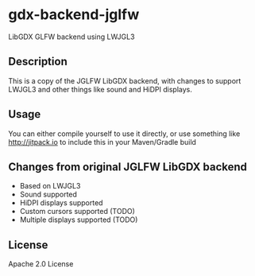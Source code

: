 # gdx-backend-jglfw
LibGDX GLFW backend using LWJGL3

## Description
This is a copy of the JGLFW LibGDX backend, with changes to support LWJGL3 and other things like sound and HiDPI displays.

## Usage
You can either compile yourself to use it directly, or use something like http://jitpack.io to include this in your Maven/Gradle build

## Changes from original JGLFW LibGDX backend
* Based on LWJGL3
* Sound supported
* HiDPI displays supported
* Custom cursors supported (TODO)
* Multiple displays supported (TODO)

## License
Apache 2.0 License
